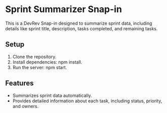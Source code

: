 # Sprint Summarizer Snap-in

This is a DevRev Snap-in designed to summarize sprint data, including details like sprint title, description, tasks completed, and remaining tasks.

## Setup

1. Clone the repository.
2. Install dependencies: npm install.
3. Run the server: npm start.

## Features

- Summarizes sprint data automatically.
- Provides detailed information about each task, including status, priority, and owners.
